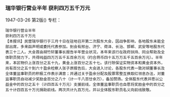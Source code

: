 ### 瑞华银行营业半年  获利四万五千万元

1947-03-26
第2版()
专栏：

    瑞华银行营业半年 
    获利四万五千万元
    【本报讯】民营瑞华银行于三月十日在驻地召开第二次股东大会，因战争影响，各地股东未能全部出席，多来函声明或委托代表参加。到会有邢台、济宁、荷泽、长治、邯郸、武安等地股东代表三十二人。大会首由胡竹轩董事长报告半年营业状况，本年来该行在政府扶持、同业帮助及全体职员努力下，共得纯益四万万五千五百余万元（约合蒋币四十五万万五千五百余万元）。半年来，本区物价上涨百分之五十九，黄金上涨百分之五十七。该行除保证实物资本和黄金资本外，尚有百分之五十到六十盈余检察人张子原报告后，大会进入讨论，各股东代表一致对胡董事长及全体董监事职员的积极工作表示满意；并通过关于盈余分配及股票零整互换取红领息办法，对董监事职员自动减少奖励金百分之八十（计一千八百廿余万），备加赞扬。全体股东代表并愿以公益金中的百分之五十（计四百五十万元）支援前线，全体董监事职员也自愿将奖励金中的百分之五十计四百五十万元捐助前线。两次共计九百万元，并以全体股东职员名义向前线致敬。
